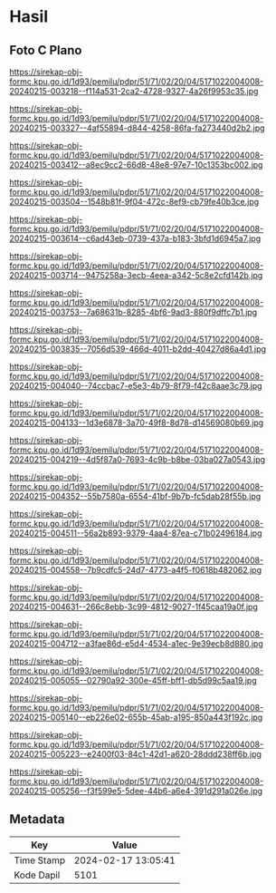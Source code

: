 # Hasil

## Foto C Plano

https://sirekap-obj-formc.kpu.go.id/1d93/pemilu/pdpr/51/71/02/20/04/5171022004008-20240215-003218--f114a531-2ca2-4728-9327-4a26f9953c35.jpg

https://sirekap-obj-formc.kpu.go.id/1d93/pemilu/pdpr/51/71/02/20/04/5171022004008-20240215-003327--4af55894-d844-4258-86fa-fa273440d2b2.jpg

https://sirekap-obj-formc.kpu.go.id/1d93/pemilu/pdpr/51/71/02/20/04/5171022004008-20240215-003412--a8ec9cc2-66d8-48e8-97e7-10c1353bc002.jpg

https://sirekap-obj-formc.kpu.go.id/1d93/pemilu/pdpr/51/71/02/20/04/5171022004008-20240215-003504--1548b81f-9f04-472c-8ef9-cb79fe40b3ce.jpg

https://sirekap-obj-formc.kpu.go.id/1d93/pemilu/pdpr/51/71/02/20/04/5171022004008-20240215-003614--c6ad43eb-0739-437a-b183-3bfd1d6945a7.jpg

https://sirekap-obj-formc.kpu.go.id/1d93/pemilu/pdpr/51/71/02/20/04/5171022004008-20240215-003714--9475258a-3ecb-4eea-a342-5c8e2cfd142b.jpg

https://sirekap-obj-formc.kpu.go.id/1d93/pemilu/pdpr/51/71/02/20/04/5171022004008-20240215-003753--7a68631b-8285-4bf6-9ad3-880f9dffc7b1.jpg

https://sirekap-obj-formc.kpu.go.id/1d93/pemilu/pdpr/51/71/02/20/04/5171022004008-20240215-003835--7056d539-466d-4011-b2dd-40427d86a4d1.jpg

https://sirekap-obj-formc.kpu.go.id/1d93/pemilu/pdpr/51/71/02/20/04/5171022004008-20240215-004040--74ccbac7-e5e3-4b79-8f79-f42c8aae3c79.jpg

https://sirekap-obj-formc.kpu.go.id/1d93/pemilu/pdpr/51/71/02/20/04/5171022004008-20240215-004133--1d3e6878-3a70-49f8-8d78-d14569080b69.jpg

https://sirekap-obj-formc.kpu.go.id/1d93/pemilu/pdpr/51/71/02/20/04/5171022004008-20240215-004219--4d5f87a0-7693-4c9b-b8be-03ba027a0543.jpg

https://sirekap-obj-formc.kpu.go.id/1d93/pemilu/pdpr/51/71/02/20/04/5171022004008-20240215-004352--55b7580a-6554-41bf-9b7b-fc5dab28f55b.jpg

https://sirekap-obj-formc.kpu.go.id/1d93/pemilu/pdpr/51/71/02/20/04/5171022004008-20240215-004511--56a2b893-9379-4aa4-87ea-c71b02496184.jpg

https://sirekap-obj-formc.kpu.go.id/1d93/pemilu/pdpr/51/71/02/20/04/5171022004008-20240215-004558--7b9cdfc5-24d7-4773-a4f5-f0618b482062.jpg

https://sirekap-obj-formc.kpu.go.id/1d93/pemilu/pdpr/51/71/02/20/04/5171022004008-20240215-004631--266c8ebb-3c99-4812-9027-1f45caa19a0f.jpg

https://sirekap-obj-formc.kpu.go.id/1d93/pemilu/pdpr/51/71/02/20/04/5171022004008-20240215-004712--a3fae86d-e5d4-4534-a1ec-9e39ecb8d880.jpg

https://sirekap-obj-formc.kpu.go.id/1d93/pemilu/pdpr/51/71/02/20/04/5171022004008-20240215-005055--02790a92-300e-45ff-bff1-db5d99c5aa19.jpg

https://sirekap-obj-formc.kpu.go.id/1d93/pemilu/pdpr/51/71/02/20/04/5171022004008-20240215-005140--eb226e02-655b-45ab-a195-850a443f192c.jpg

https://sirekap-obj-formc.kpu.go.id/1d93/pemilu/pdpr/51/71/02/20/04/5171022004008-20240215-005223--e2400f03-84c1-42d1-a620-28ddd238ff6b.jpg

https://sirekap-obj-formc.kpu.go.id/1d93/pemilu/pdpr/51/71/02/20/04/5171022004008-20240215-005256--f3f599e5-5dee-44b6-a6e4-391d291a026e.jpg


## Metadata

| Key        | Value               |
| ---------- | ------------------- |
| Time Stamp | 2024-02-17 13:05:41 |
| Kode Dapil | 5101                |



